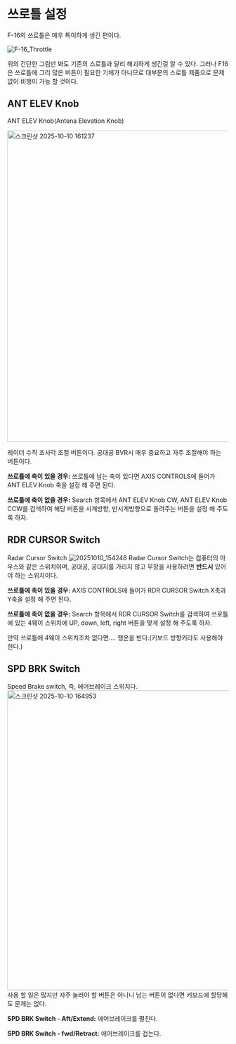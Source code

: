 # 쓰로틀 설정

F-16의 쓰로틀은 매우 특이하게 생긴 편이다.

![F-16_Throttle](https://github.com/user-attachments/assets/af4c225b-1eae-4423-be67-ddea188aefaf)

위의 간단한 그림만 봐도 기존의 스로틀과 달리 해괴하게 생긴걸 알 수 있다. 그러나 F16은 쓰로틀에 그리 많은 버튼이 필요한 기체가 아니므로 대부분의 스로틀 제품으로 문제없이 비행이 가능 할 것이다.

## ANT ELEV Knob
ANT ELEV Knob(Antena Elevation Knob)

<img width="1027" height="709" alt="스크린샷 2025-10-10 161237" src="https://github.com/user-attachments/assets/5c1411d4-d883-40c2-8c03-3e7f0303f6b7" />

레이더 수직 조사각 조절 버튼이다. 공대공 BVR시 매우 중요하고 자주 조절해야 하는 버튼이다.


**쓰로틀에 축이 있을 경우:** 쓰로틀에 남는 축이 있다면 AXIS CONTROLS에 들어가 ANT ELEV Knob 축을 설정 해 주면 된다.



**쓰로틀에 축이 없을 경우:** Search 항목에서 ANT ELEV Knob CW, ANT ELEV Knob CCW를 검색하여 해당 버튼을 시계방향, 반시계방향으로 돌려주는 버튼을 설정 해 주도록 하자.



## RDR CURSOR Switch
Radar Cursor Switch
![20251010_154248](https://github.com/user-attachments/assets/192864b6-b7a7-4d3c-b713-6e48c854f6c5)
Radar Cursor Switch는 컴퓨터의 마우스와 같은 스위치이며, 공대공, 공대지를 가리지 않고 무장을 사용하려면 **반드시** 있어야 하는 스위치이다.

**쓰로틀에 축이 있을 경우:** AXIS CONTROLS에 들어가 RDR CURSOR Switch X축과 Y축을 설정 해 주면 된다.



**쓰로틀에 축이 없을 경우:** Search 항목에서 RDR CURSOR Switch를 검색하여 쓰로틀에 있는 4웨이 스위치에 UP, down, left, right 버튼을 맞게 설정 해 주도록 하자.



만약 쓰로틀에 4웨이 스위치조차 없다면.... 행운을 빈다.(키보드 방향키라도 사용해야 한다.)


## SPD BRK Switch
Speed Brake switch, 즉, 에어브레이크 스위치다.
<img width="1118" height="683" alt="스크린샷 2025-10-10 164953" src="https://github.com/user-attachments/assets/9fbad91e-39bf-4c05-a113-9e907bb8abf9" />
사용 할 일은 많지만 자주 눌러야 할 버튼은 아니니 남는 버튼이 없다면 키보드에 할당해도 문제는 없다.


**SPD BRK Switch - Aft/Extend:** 에어브레이크를 펼친다.


**SPD BRK Switch - fwd/Retract:** 에어브레이크를 접는다.
